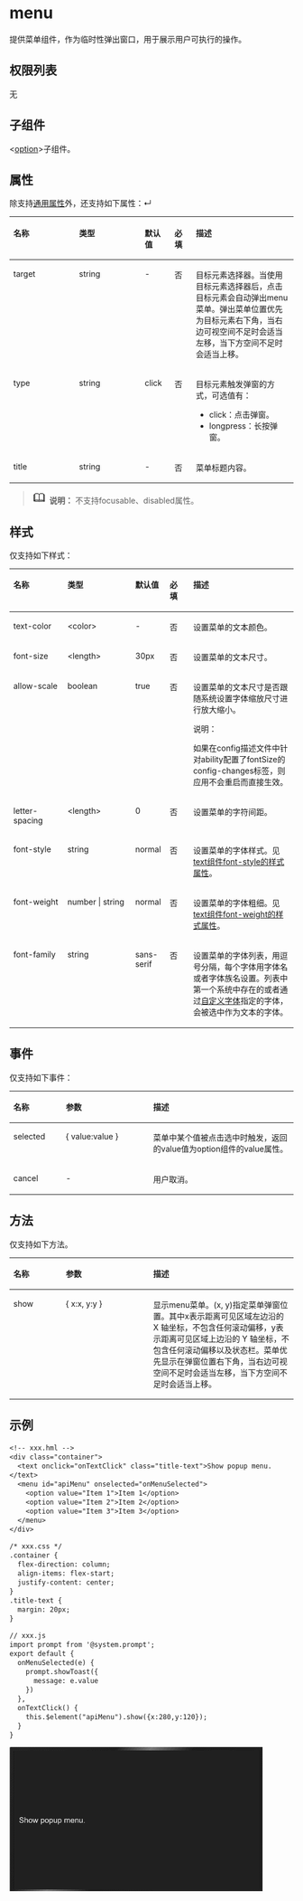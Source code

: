 # menu<a name="ZH-CN_TOPIC_0000001173164715"></a>

提供菜单组件，作为临时性弹出窗口，用于展示用户可执行的操作。

## 权限列表<a name="section11257113618419"></a>

无

## 子组件<a name="section9288143101012"></a>

<[option](js-components-basic-option.md)\>子组件。

## 属性<a name="section2907183951110"></a>

除支持[通用属性](js-components-common-attributes.md)外，还支持如下属性：↵

<table><thead align="left"><tr><th class="cellrowborder" valign="top" width="23.119999999999997%" id="mcps1.1.6.1.1"><p>名称</p>
</th>
<th class="cellrowborder" valign="top" width="23.119999999999997%" id="mcps1.1.6.1.2"><p>类型</p>
</th>
<th class="cellrowborder" valign="top" width="10.48%" id="mcps1.1.6.1.3"><p>默认值</p>
</th>
<th class="cellrowborder" valign="top" width="7.5200000000000005%" id="mcps1.1.6.1.4"><p>必填</p>
</th>
<th class="cellrowborder" valign="top" width="35.76%" id="mcps1.1.6.1.5"><p>描述</p>
</th>
</tr>
</thead>
<tbody><tr><td class="cellrowborder" valign="top" width="23.119999999999997%" headers="mcps1.1.6.1.1 "><p>target</p>
</td>
<td class="cellrowborder" valign="top" width="23.119999999999997%" headers="mcps1.1.6.1.2 "><p>string</p>
</td>
<td class="cellrowborder" valign="top" width="10.48%" headers="mcps1.1.6.1.3 "><p>-</p>
</td>
<td class="cellrowborder" valign="top" width="7.5200000000000005%" headers="mcps1.1.6.1.4 "><p>否</p>
</td>
<td class="cellrowborder" valign="top" width="35.76%" headers="mcps1.1.6.1.5 "><p>目标元素选择器。当使用目标元素选择器后，点击目标元素会自动弹出menu菜单。弹出菜单位置优先为目标元素右下角，当右边可视空间不足时会适当左移，当下方空间不足时会适当上移。</p>
</td>
</tr>
<tr><td class="cellrowborder" valign="top" width="23.119999999999997%" headers="mcps1.1.6.1.1 "><p>type</p>
</td>
<td class="cellrowborder" valign="top" width="23.119999999999997%" headers="mcps1.1.6.1.2 "><p>string</p>
</td>
<td class="cellrowborder" valign="top" width="10.48%" headers="mcps1.1.6.1.3 "><p>click</p>
</td>
<td class="cellrowborder" valign="top" width="7.5200000000000005%" headers="mcps1.1.6.1.4 "><p>否</p>
</td>
<td class="cellrowborder" valign="top" width="35.76%" headers="mcps1.1.6.1.5 "><p>目标元素触发弹窗的方式，可选值有：</p>
<ul><li>click：点击弹窗。</li><li>longpress：长按弹窗。</li></ul>
</td>
</tr>
<tr><td class="cellrowborder" valign="top" width="23.119999999999997%" headers="mcps1.1.6.1.1 "><p>title</p>
</td>
<td class="cellrowborder" valign="top" width="23.119999999999997%" headers="mcps1.1.6.1.2 "><p>string</p>
</td>
<td class="cellrowborder" valign="top" width="10.48%" headers="mcps1.1.6.1.3 "><p>-</p>
</td>
<td class="cellrowborder" valign="top" width="7.5200000000000005%" headers="mcps1.1.6.1.4 "><p>否</p>
</td>
<td class="cellrowborder" valign="top" width="35.76%" headers="mcps1.1.6.1.5 "><p>菜单标题内容。</p>
</td>
</tr>
</tbody>
</table>

>![](../../public_sys-resources/icon-note.gif) **说明：** 
>不支持focusable、disabled属性。

## 样式<a name="section1382826121311"></a>

仅支持如下样式：

<table><thead align="left"><tr><th class="cellrowborder" valign="top" width="19.038096190380962%" id="mcps1.1.6.1.1"><p>名称</p>
</th>
<th class="cellrowborder" valign="top" width="23.847615238476152%" id="mcps1.1.6.1.2"><p>类型</p>
</th>
<th class="cellrowborder" valign="top" width="12.118788121187881%" id="mcps1.1.6.1.3"><p>默认值</p>
</th>
<th class="cellrowborder" valign="top" width="8.269173082691731%" id="mcps1.1.6.1.4"><p>必填</p>
</th>
<th class="cellrowborder" valign="top" width="36.72632736726327%" id="mcps1.1.6.1.5"><p>描述</p>
</th>
</tr>
</thead>
<tbody><tr><td class="cellrowborder" valign="top" width="19.038096190380962%" headers="mcps1.1.6.1.1 "><p>text-color</p>
</td>
<td class="cellrowborder" valign="top" width="23.847615238476152%" headers="mcps1.1.6.1.2 "><p>&lt;color&gt;</p>
</td>
<td class="cellrowborder" valign="top" width="12.118788121187881%" headers="mcps1.1.6.1.3 "><p>-</p>
</td>
<td class="cellrowborder" valign="top" width="8.269173082691731%" headers="mcps1.1.6.1.4 "><p>否</p>
</td>
<td class="cellrowborder" valign="top" width="36.72632736726327%" headers="mcps1.1.6.1.5 "><p>设置菜单的文本颜色。</p>
</td>
</tr>
<tr><td class="cellrowborder" valign="top" width="19.038096190380962%" headers="mcps1.1.6.1.1 "><p>font-size</p>
</td>
<td class="cellrowborder" valign="top" width="23.847615238476152%" headers="mcps1.1.6.1.2 "><p>&lt;length&gt;</p>
</td>
<td class="cellrowborder" valign="top" width="12.118788121187881%" headers="mcps1.1.6.1.3 "><p>30px</p>
</td>
<td class="cellrowborder" valign="top" width="8.269173082691731%" headers="mcps1.1.6.1.4 "><p>否</p>
</td>
<td class="cellrowborder" valign="top" width="36.72632736726327%" headers="mcps1.1.6.1.5 "><p>设置菜单的文本尺寸。</p>
</td>
</tr>
<tr><td class="cellrowborder" valign="top" width="19.038096190380962%" headers="mcps1.1.6.1.1 "><p>allow-scale</p>
</td>
<td class="cellrowborder" valign="top" width="23.847615238476152%" headers="mcps1.1.6.1.2 "><p>boolean</p>
</td>
<td class="cellrowborder" valign="top" width="12.118788121187881%" headers="mcps1.1.6.1.3 "><p>true</p>
</td>
<td class="cellrowborder" valign="top" width="8.269173082691731%" headers="mcps1.1.6.1.4 "><p>否</p>
</td>
<td class="cellrowborder" valign="top" width="36.72632736726327%" headers="mcps1.1.6.1.5 "><p>设置菜单的文本尺寸是否跟随系统设置字体缩放尺寸进行放大缩小。</p>
<div class="note"><span class="notetitle"> 说明： </span><div class="notebody"><p>如果在config描述文件中针对ability配置了fontSize的config-changes标签，则应用不会重启而直接生效。</p>
</div></div>
</td>
</tr>
<tr><td class="cellrowborder" valign="top" width="19.038096190380962%" headers="mcps1.1.6.1.1 "><p>letter-spacing</p>
</td>
<td class="cellrowborder" valign="top" width="23.847615238476152%" headers="mcps1.1.6.1.2 "><p>&lt;length&gt;</p>
</td>
<td class="cellrowborder" valign="top" width="12.118788121187881%" headers="mcps1.1.6.1.3 "><p>0</p>
</td>
<td class="cellrowborder" valign="top" width="8.269173082691731%" headers="mcps1.1.6.1.4 "><p>否</p>
</td>
<td class="cellrowborder" valign="top" width="36.72632736726327%" headers="mcps1.1.6.1.5 "><p>设置菜单的字符间距。</p>
</td>
</tr>
<tr><td class="cellrowborder" valign="top" width="19.038096190380962%" headers="mcps1.1.6.1.1 "><p>font-style</p>
</td>
<td class="cellrowborder" valign="top" width="23.847615238476152%" headers="mcps1.1.6.1.2 "><p>string</p>
</td>
<td class="cellrowborder" valign="top" width="12.118788121187881%" headers="mcps1.1.6.1.3 "><p>normal</p>
</td>
<td class="cellrowborder" valign="top" width="8.269173082691731%" headers="mcps1.1.6.1.4 "><p>否</p>
</td>
<td class="cellrowborder" valign="top" width="36.72632736726327%" headers="mcps1.1.6.1.5 "><p>设置菜单的字体样式。见<a href="js-components-basic-text.md#section5775351116">text组件font-style的样式属性</a>。</p>
</td>
</tr>
<tr><td class="cellrowborder" valign="top" width="19.038096190380962%" headers="mcps1.1.6.1.1 "><p>font-weight</p>
</td>
<td class="cellrowborder" valign="top" width="23.847615238476152%" headers="mcps1.1.6.1.2 "><p>number | string</p>
</td>
<td class="cellrowborder" valign="top" width="12.118788121187881%" headers="mcps1.1.6.1.3 "><p>normal</p>
</td>
<td class="cellrowborder" valign="top" width="8.269173082691731%" headers="mcps1.1.6.1.4 "><p>否</p>
</td>
<td class="cellrowborder" valign="top" width="36.72632736726327%" headers="mcps1.1.6.1.5 "><p>设置菜单的字体粗细。见<a href="js-components-basic-text.md#section5775351116">text组件font-weight的样式属性</a>。</p>
</td>
</tr>
<tr><td class="cellrowborder" valign="top" width="19.038096190380962%" headers="mcps1.1.6.1.1 "><p>font-family</p>
</td>
<td class="cellrowborder" valign="top" width="23.847615238476152%" headers="mcps1.1.6.1.2 "><p>string</p>
</td>
<td class="cellrowborder" valign="top" width="12.118788121187881%" headers="mcps1.1.6.1.3 "><p>sans-serif</p>
</td>
<td class="cellrowborder" valign="top" width="8.269173082691731%" headers="mcps1.1.6.1.4 "><p>否</p>
</td>
<td class="cellrowborder" valign="top" width="36.72632736726327%" headers="mcps1.1.6.1.5 "><p>设置菜单的字体列表，用逗号分隔，每个字体用字体名或者字体族名设置。列表中第一个系统中存在的或者通过<a href="js-components-common-customizing-font.md">自定义字体</a>指定的字体，会被选中作为文本的字体。</p>
</td>
</tr>
</tbody>
</table>

## 事件<a name="section5624519222"></a>

仅支持如下事件：

<table><thead align="left"><tr><th class="cellrowborder" valign="top" width="18.459999999999997%" id="mcps1.1.4.1.1"><p>名称</p>
</th>
<th class="cellrowborder" valign="top" width="30.769999999999996%" id="mcps1.1.4.1.2"><p>参数</p>
</th>
<th class="cellrowborder" valign="top" width="50.77%" id="mcps1.1.4.1.3"><p>描述</p>
</th>
</tr>
</thead>
<tbody><tr><td class="cellrowborder" valign="top" width="18.459999999999997%" headers="mcps1.1.4.1.1 "><p>selected</p>
</td>
<td class="cellrowborder" valign="top" width="30.769999999999996%" headers="mcps1.1.4.1.2 "><p>{ value:value }</p>
</td>
<td class="cellrowborder" valign="top" width="50.77%" headers="mcps1.1.4.1.3 "><p>菜单中某个值被点击选中时触发，返回的value值为option组件的value属性。</p>
</td>
</tr>
<tr><td class="cellrowborder" valign="top" width="18.459999999999997%" headers="mcps1.1.4.1.1 "><p>cancel</p>
</td>
<td class="cellrowborder" valign="top" width="30.769999999999996%" headers="mcps1.1.4.1.2 "><p>-</p>
</td>
<td class="cellrowborder" valign="top" width="50.77%" headers="mcps1.1.4.1.3 "><p>用户取消。</p>
</td>
</tr>
</tbody>
</table>

## 方法<a name="section47669296127"></a>

仅支持如下方法。

<table><thead align="left"><tr><th class="cellrowborder" valign="top" width="18.459999999999997%" id="mcps1.1.4.1.1"><p>名称</p>
</th>
<th class="cellrowborder" valign="top" width="30.769999999999996%" id="mcps1.1.4.1.2"><p>参数</p>
</th>
<th class="cellrowborder" valign="top" width="50.77%" id="mcps1.1.4.1.3"><p>描述</p>
</th>
</tr>
</thead>
<tbody><tr><td class="cellrowborder" valign="top" width="18.459999999999997%" headers="mcps1.1.4.1.1 "><p>show</p>
</td>
<td class="cellrowborder" valign="top" width="30.769999999999996%" headers="mcps1.1.4.1.2 "><p>{ x:x,  y:y }</p>
</td>
<td class="cellrowborder" valign="top" width="50.77%" headers="mcps1.1.4.1.3 "><p>显示menu菜单。(x, y)指定菜单弹窗位置。其中x表示距离可见区域左边沿的 X 轴坐标，不包含任何滚动偏移，y表示距离可见区域上边沿的 Y 轴坐标，不包含任何滚动偏移以及状态栏。菜单优先显示在弹窗位置右下角，当右边可视空间不足时会适当左移，当下方空间不足时会适当上移。</p>
</td>
</tr>
</tbody>
</table>

## 示例<a name="section54636714136"></a>

```
<!-- xxx.hml -->
<div class="container">
  <text onclick="onTextClick" class="title-text">Show popup menu.</text>
  <menu id="apiMenu" onselected="onMenuSelected">
    <option value="Item 1">Item 1</option>
    <option value="Item 2">Item 2</option>
    <option value="Item 3">Item 3</option>
  </menu>
</div>
```

```
/* xxx.css */
.container {
  flex-direction: column;
  align-items: flex-start;
  justify-content: center;
}
.title-text {
  margin: 20px;
}
```

```
// xxx.js
import prompt from '@system.prompt';
export default {
  onMenuSelected(e) {
    prompt.showToast({
      message: e.value
    })
  },
  onTextClick() {
    this.$element("apiMenu").show({x:280,y:120});
  }
}
```

![](figures/menu13.gif)


